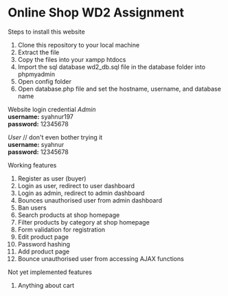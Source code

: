 # Online Shop WD2 Assignment

Steps to install this website

1. Clone this repository to your local machine
2. Extract the file
3. Copy the files into your xampp htdocs
4. Import the sql database wd2_db.sql file in the database folder into phpmyadmin
5. Open config folder
6. Open database.php file and set the hostname, username, and database name

Website login credential
*Admin*  
    **username:** syahnur197  
    **password:** 12345678

*User*  // don't even bother trying it  
    **username:** syahnur  
    **password:** 12345678

Working features
1. Register as user (buyer)
2. Login as user, redirect to user dashboard
3. Login as admin, redirect to admin dashboard
4. Bounces unauthorised user from admin dashboard
5. Ban users
6. Search products at shop homepage
7. Filter products by category at shop homepage
8. Form validation for registration
9. Edit product page
10. Password hashing
11. Add product page
12. Bounce unauthorised user from accessing AJAX functions

Not yet implemented features
1. Anything about cart

